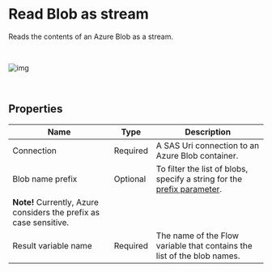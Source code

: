 # Read Blob as stream

Reads the contents of an Azure Blob as a stream.

<br/>

![img](https://profitbasedocs.blob.core.windows.net/flowimages/readbloblsasstreams.png)

<br/>


## Properties

| Name             | Type      |Description                                             |
|------------------|-----------|--------------------------------------------------------|
| Connection       | Required  | A SAS Uri connection to an Azure Blob container.       |
| Blob name prefix | Optional  | To filter the list of blobs, specify a string for the [prefix parameter](https://learn.microsoft.com/en-us/azure/storage/blobs/storage-blobs-list#filter-results-with-a-prefix).  
**Note!** Currently, Azure considers the prefix as case sensitive. |
| Result variable name | Required | The name of the Flow variable that contains the list of the blob names. |